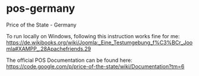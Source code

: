 pos-germany
===========

Price of the State - Germany

To run locally on Windows, following this instruction works fine for me:
https://de.wikibooks.org/wiki/Joomla:_Eine_Testumgebung_f%C3%BCr_Joomla#XAMPP_.28Apachefriends.29

The official POS Documentation can be found here:
https://code.google.com/p/price-of-the-state/wiki/Documentation?tm=6
